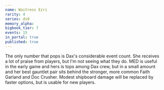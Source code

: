```yaml
---
name: Waitress Ezri
rarity: 4
series: ds9
memory_alpha:
bigbook_tier: 7
events: 15
in_portal: true
published: true
---
```


The only number that pops is Dax's considerable event count. She receives a lot of praise from players, but I'm not seeing what they do. MED is useful in the early game and hers is tops among Dax crew, but in a small amount and her best gauntlet pair sits behind the stronger, more common Faith Garland and Doc Crusher. Modest shipboard damage will be replaced by faster options, but is usable for new players.
